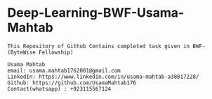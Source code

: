 # Deep-Learning-BWF-Usama-Mahtab

    This Repository of Github Contains completed task given in BWF-(ByteWise Fellowship)

    Usama Mahtab
    email: usama.mahtab1762001@gmail.com
    LinkedIn: https://www.linkedin.com/in/usama-mahtab-a38017228/
    Github: https://github.com/UsamaMahtab176
    Contact(whatsapp) : +923115567124
